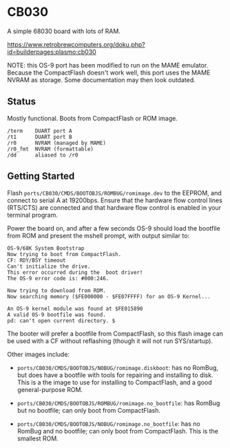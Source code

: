 # CB030

A simple 68030 board with lots of RAM. 

https://www.retrobrewcomputers.org/doku.php?id=builderpages:plasmo:cb030

NOTE: this OS-9 port has been modified to run on the MAME emulator. Because the
CompactFlash doesn't work well, this port uses the MAME NVRAM as storage. Some
documentation may then look outdated.

## Status

Mostly functional. Boots from CompactFlash or ROM image.

    /term    DUART port A
    /t1      DUART port B
    /r0      NVRAM (managed by MAME)
    /r0_fmt  NVRAM (formattable)
    /dd      aliased to /r0

## Getting Started

Flash `ports/CB030/CMDS/BOOTOBJS/ROMBUG/romimage.dev` to the EEPROM, and
connect to serial A at 19200bps. Ensure that the hardware flow control
lines (RTS/CTS) are connected and that hardware flow control is enabled
in your terminal program.

Power the board on, and after a few seconds OS-9 should load the bootfile
from ROM and present the mshell prompt, with output similar to:

    OS-9/68K System Bootstrap
    Now trying to boot from CompactFlash.
    CF: RDY/BSY timeout
    Can't initialize the drive.
    This error occurred during the  boot driver!
    The OS-9 error code is: #000:246.
    
    Now trying to download from ROM.
    Now searching memory ($FE000000 - $FE07FFFF) for an OS-9 Kernel...
    
    An OS-9 kernel module was found at $FE015890
    A valid OS-9 bootfile was found.
    pd: can't open current directory. $

The booter will prefer a bootfile from CompactFlash, so this flash image can
be used with a CF without reflashing (though it will not run SYS/startup).

Other images include:

 - `ports/CB030/CMDS/BOOTOBJS/NOBUG/romimage.diskboot`: has no RomBug, but does
have a bootfile with tools for repairing and installing to disk. This is a the
image to use for installing to CompactFlash, and a good general-purpose ROM.

 - `ports/CB030/CMDS/BOOTOBJS/ROMBUG/romimage.no_bootfile`: has RomBug but
no bootfile; can only boot from CompactFlash.

 - `ports/CB030/CMDS/BOOTOBJS/NOBUG/romimage.no_bootfile`: has no RomBug and
no bootfile; can only boot from CompactFlash. This is the smallest ROM.

